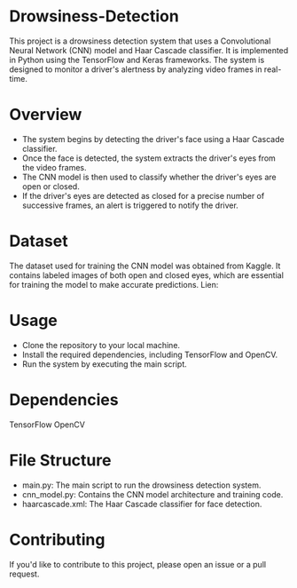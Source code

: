 # Drowsiness-Detection

This project is a drowsiness detection system that uses a Convolutional Neural Network (CNN) model and Haar Cascade classifier. It is implemented in Python using the TensorFlow and Keras frameworks. The system is designed to monitor a driver's alertness by analyzing video frames in real-time.

# Overview
- The system begins by detecting the driver's face using a Haar Cascade classifier.
- Once the face is detected, the system extracts the driver's eyes from the video frames.
- The CNN model is then used to classify whether the driver's eyes are open or closed.
- If the driver's eyes are detected as closed for a precise number of successive frames, an alert is triggered to notify the driver.

# Dataset
The dataset used for training the CNN model was obtained from Kaggle. It contains labeled images of both open and closed eyes, which are essential for training the model to make accurate predictions.
Lien:

# Usage
- Clone the repository to your local machine.
- Install the required dependencies, including TensorFlow and OpenCV.
- Run the system by executing the main script.
  
# Dependencies
TensorFlow
OpenCV

# File Structure
- main.py: The main script to run the drowsiness detection system.
- cnn_model.py: Contains the CNN model architecture and training code.
- haarcascade.xml: The Haar Cascade classifier for face detection.

# Contributing
If you'd like to contribute to this project, please open an issue or a pull request.
